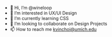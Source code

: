 - 👋 Hi, I’m @wineloop
- 👀 I’m interested in UX/UI Design
- 🌱 I’m currently learning CSS
- 💞️ I’m looking to collaborate on Design Projects
- 📫 How to reach me kvinchoi@umich.edu

<!---
wineloop/wineloop is a ✨ special ✨ repository because its `README.md` (this file) appears on your GitHub profile.
You can click the Preview link to take a look at your changes.
--->
